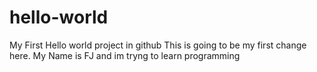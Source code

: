 # hello-world
My First Hello world project in github
This is going to be my first change here. 
My Name is FJ and im tryng to learn programming
